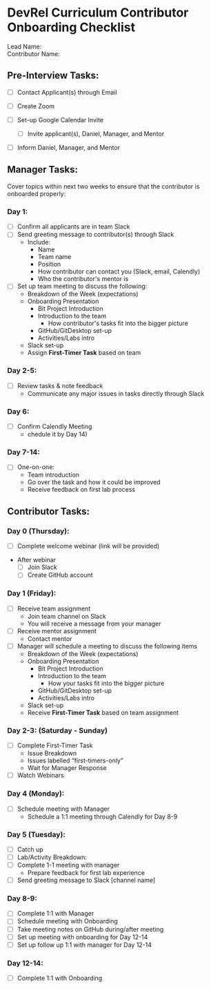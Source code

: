 # DevRel Curriculum Contributor Onboarding Checklist
Lead Name:  
Contributor Name:  



## Pre-Interview Tasks: 

- [ ] Contact Applicant(s) through Email 

- [ ] Create Zoom 
- [ ] Set-up Google Calendar Invite
  - [ ] Invite applicant(s), Daniel, Manager, and Mentor
- [ ] Inform Daniel, Manager, and Mentor



## Manager Tasks:

Cover topics within next two weeks to ensure that the contributor is onboarded properly: 

### Day 1:
- [ ] Confirm all applicants are in team Slack
- [ ] Send greeting message to contributor(s) through Slack
  * Include:
    * Name
    * Team name
    * Position
    * How contributor can contact you (Slack, email, Calendly)
    * Who the contributor's mentor is
- [ ] Set up team meeting to discuss the following:
  * Breakdown of the Week (expectations)
  * Onboarding Presentation
    * Bit Project Introduction
    * Introduction to the team
      * How contributor's tasks fit into the bigger picture
    * GitHub/GitDesktop set-up
    * Activities/Labs intro
  * Slack set-up
  * Assign **First-Timer Task** based on team

### Day 2-5:
- [ ] Review tasks & note feedback
  * Communicate any major issues in tasks directly through Slack

### Day 6:
- [ ] Confirm Calendly Meeting
  * chedule it by Day 14)

### Day 7-14:
- [ ] One-on-one:
  * Team introduction
  * Go over the task and how it could be improved
  * Receive feedback on first lab process



## Contributor Tasks:

### Day 0 (Thursday):
- [ ] Complete welcome webinar (link will be provided)
* After webinar
  - [ ] Join Slack
  - [ ] Create GitHub account

### Day 1 (Friday):
- [ ] Receive team assignment
  * Join team channel on Slack
  * You will receive a message from your manager
- [ ] Receive mentor assignment
  * Contact mentor
- [ ] Manager will schedule a meeting to discuss the following items
  * Breakdown of the Week (expectations)
  * Onboarding Presentation
    * Bit Project Introduction
    * Introduction to the team
      * How your tasks fit into the bigger picture
    * GitHub/GitDesktop set-up
    * Activities/Labs intro
  * Slack set-up
  * Receive **First-Timer Task** based on team assignment

### Day 2-3: (Saturday - Sunday)
- [ ] Complete First-Timer Task
   * Issue Breakdown
   * Issues labelled “first-timers-only”
   * Wait for Manager Response
- [ ] Watch Webinars

### Day 4 (Monday):
- [ ] Schedule meeting with Manager
  * Schedule a 1:1 meeting through Calendly for Day 8-9

### Day 5 (Tuesday):
- [ ] Catch up
- [ ] Lab/Activity Breakdown:
- [ ] Complete 1-1 meeting with manager
  * Prepare feedback for first lab experience
- [ ] Send greeting message to Slack [channel name]

### Day 8-9:
- [ ] Complete 1:1 with Manager
- [ ] Schedule meeting with Onboarding
- [ ] Take meeting notes on GitHub during/after meeting
- [ ] Set up meeting with onboarding for Day 12-14
- [ ] Set up follow up 1:1 with manager for Day 12-14

### Day 12-14:
- [ ] Complete 1:1 with Onboarding
